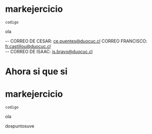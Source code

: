 ﻿# markejercicio

`codigo`


ola


-- CORREO DE CESAR: ce.puentes@duocuc.cl
CORREO FRANCISCO: fr.castillou@duocuc.cl   
-- CORREO DE ISAAC: is.bravo@duocuc.cl


# Ahora si que si

# markejercicio

`codigo`


ola

dospuntosuve